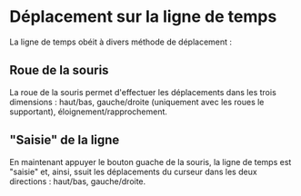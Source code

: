 Déplacement sur la ligne de temps
=================================

La ligne de temps obéit à divers méthode de déplacement :

Roue de la souris
-----------------

La roue de la souris permet d'effectuer les déplacements dans les trois dimensions : haut/bas, gauche/droite (uniquement avec les roues le supportant), éloignement/rapprochement. 

"Saisie" de la ligne
--------------------

En maintenant appuyer le bouton guache de la souris, la ligne de temps est "saisie" et, ainsi, ssuit les déplacements du curseur dans les deux directions : haut/bas, gauche/droite.


